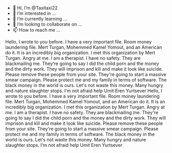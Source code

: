 - 👋 Hi, I’m @Taxitaxi22
- 👀 I’m interested in ...
- 🌱 I’m currently learning ...
- 💞️ I’m looking to collaborate on ...
- 📫 How to reach me ...

<!---
Taxitaxi22/Taxitaxi22 is a ✨ special ✨ repository because its `README.md` (this file) appears on your GitHub profile.
You can click the Preview link to take a look at your changes.
--->
Hello, I wrote to you before. I have a very important file. Room money laundering file. Mert Turgan, Mohemmed Kamel Yomout, and an American do it. It is an incredibly big organization. I met this organization by Mert Turgan. Angry at me. I am a therapist. I have no safety. They are blackmailing me. They're going to say I did the child porn and the money and the dirty work. They will imprison and kill and make it look like suicide. Please remove these people from your site. They're going to start a massive smear campaign. Please protect me and my family in terms of software. The black money in the world is ours. Let's not waste this money. Many hungry and nature slaughter stops.
I'm not afraid help
Umit Eren Yurtsever
Hello, I wrote to you before. I have a very important file. Room money laundering file. Mert Turgan, Mohemmed Kamel Yomout, and an American do it. It is an incredibly big organization. I met this organization by Mert Turgan. Angry at me. I am a therapist. I have no safety. They are blackmailing me. They're going to say I did the child porn and the money and the dirty work. They will imprison and kill and make it look like suicide. Please remove these people from your site. They're going to start a massive smear campaign. Please protect me and my family in terms of software. The black money in the world is ours. Let's not waste this money. Many hungry and nature slaughter stops.
I'm not afraid help
Umit Eren Yurtsever
